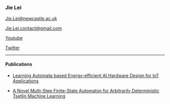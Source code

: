 
### Jie Lei

Jie.Lei@newcastle.ac.uk

Jie.Lei.contact@gmail.com

[Youtube](https://www.youtube.com/channel/UCbG3LTzpZPVncPePOpqxW9w)    

[Twitter](https://twitter.com/That_JieLei)

---
#### Publications

- [Learning Automata based Energy-efficient AI Hardware Design for IoT Applications](https://eprint.ncl.ac.uk/268038)

- [A Novel Multi-Step Finite-State Automaton for Arbitrarily Deterministic Tsetlin Machine Learning](https://arxiv.org/abs/2007.02114)
